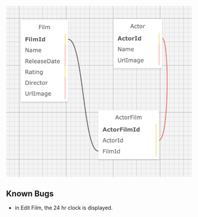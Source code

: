 ![sql relationship diagram](./MovieDatabase/wwwroot/assets/images/sql_design.png)

## Known Bugs
- in Edit Film, the 24 hr clock is displayed.